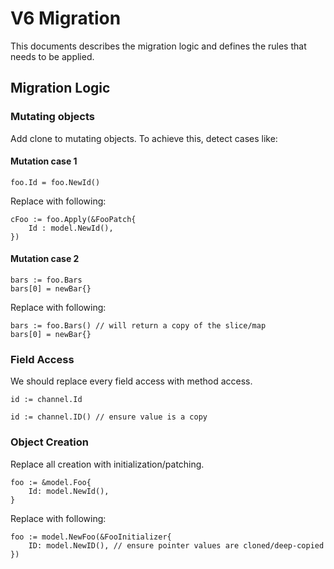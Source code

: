 # V6 Migration

This documents describes the migration logic and defines the rules that needs to be applied.

## Migration Logic

### Mutating objects

Add clone to mutating objects. To achieve this, detect cases like:

#### Mutation case 1

```golang
foo.Id = foo.NewId()
```

Replace with following:

```golang
cFoo := foo.Apply(&FooPatch{
    Id : model.NewId(),
})
```

#### Mutation case 2

```golang
bars := foo.Bars
bars[0] = newBar{}
```

Replace with following:

```golang
bars := foo.Bars() // will return a copy of the slice/map
bars[0] = newBar{}
```

### Field Access

We should replace every field access with method access.

```golang
id := channel.Id
```

```golang
id := channel.ID() // ensure value is a copy
```

### Object Creation

Replace all creation with initialization/patching.

```golang
foo := &model.Foo{
    Id: model.NewId(),
}
```

Replace with following:

```golang
foo := model.NewFoo(&FooInitializer{
    ID: model.NewID(), // ensure pointer values are cloned/deep-copied
})
```
